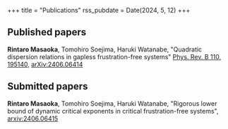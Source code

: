 +++
title = "Publications"
rss_pubdate = Date(2024, 5, 12)
+++

## Published papers

**Rintaro Masaoka**, Tomohiro Soejima, Haruki Watanabe, "Quadratic dispersion relations in gapless frustration-free systems" [Phys. Rev. B 110, 195140](https://journals.aps.org/prb/abstract/10.1103/PhysRevB.110.195140), [arXiv:2406.06414](https://arxiv.org/abs/2406.06414)

## Submitted papers

**Rintaro Masaoka**, Tomohiro Soejima, Haruki Watanabe, "Rigorous lower bound of dynamic critical exponents in critical frustration-free systems", [arxiv:2406.06415](https://arxiv.org/abs/2406.06415)
